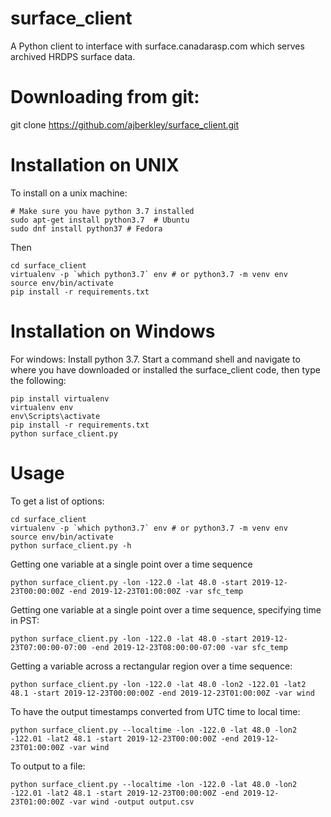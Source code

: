 # surface_client
A Python client to interface with surface.canadarasp.com which serves archived HRDPS surface data.

# Downloading from git:

git clone https://github.com/ajberkley/surface_client.git

# Installation on UNIX
To install on a unix machine:
```
# Make sure you have python 3.7 installed
sudo apt-get install python3.7  # Ubuntu
sudo dnf install python37 # Fedora 
```
Then
```
cd surface_client
virtualenv -p `which python3.7` env # or python3.7 -m venv env
source env/bin/activate
pip install -r requirements.txt
```

# Installation on Windows
For windows: Install python 3.7.  Start a command shell and navigate to where you have
downloaded or installed the surface_client code, then type the following:
```
pip install virtualenv
virtualenv env
env\Scripts\activate
pip install -r requirements.txt
python surface_client.py
```

# Usage
To get a list of options:

```
cd surface_client
virtualenv -p `which python3.7` env # or python3.7 -m venv env
source env/bin/activate
python surface_client.py -h
```

Getting one variable at a single point over a time sequence

```python surface_client.py -lon -122.0 -lat 48.0 -start 2019-12-23T00:00:00Z -end 2019-12-23T01:00:00Z -var sfc_temp```

Getting one variable at a single point over a time sequence, specifying time in PST:

```python surface_client.py -lon -122.0 -lat 48.0 -start 2019-12-23T07:00:00-07:00 -end 2019-12-23T08:00:00-07:00 -var sfc_temp```

Getting a variable across a rectangular region over a time sequence:

```python surface_client.py -lon -122.0 -lat 48.0 -lon2 -122.01 -lat2 48.1 -start 2019-12-23T00:00:00Z -end 2019-12-23T01:00:00Z -var wind```

To have the output timestamps converted from UTC time to local time:

```python surface_client.py --localtime -lon -122.0 -lat 48.0 -lon2 -122.01 -lat2 48.1 -start 2019-12-23T00:00:00Z -end 2019-12-23T01:00:00Z -var wind```

To output to a file:

```python surface_client.py --localtime -lon -122.0 -lat 48.0 -lon2 -122.01 -lat2 48.1 -start 2019-12-23T00:00:00Z -end 2019-12-23T01:00:00Z -var wind -output output.csv```
